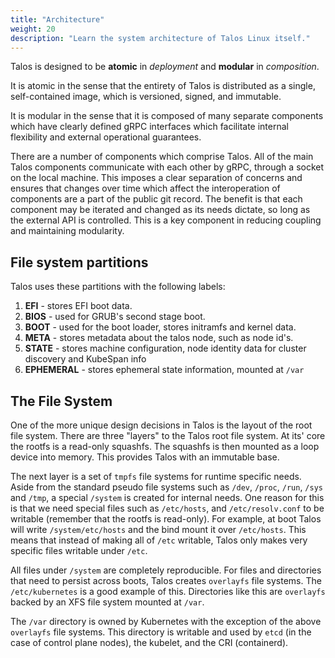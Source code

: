 ```yaml
---
title: "Architecture"
weight: 20
description: "Learn the system architecture of Talos Linux itself."
---
```


Talos is designed to be **atomic** in _deployment_ and **modular** in _composition_.

It is atomic in the sense that the entirety of Talos is distributed as a
single, self-contained image, which is versioned, signed, and immutable.

It is modular in the sense that it is composed of many separate components
which have clearly defined gRPC interfaces which facilitate internal flexibility
and external operational guarantees.

There are a number of components which comprise Talos.
All of the main Talos components communicate with each other by gRPC, through a socket on the local machine.
This imposes a clear separation of concerns and ensures that changes over time which affect the interoperation of components are a part of the public git record.
The benefit is that each component may be iterated and changed as its needs dictate, so long as the external API is controlled.
This is a key component in reducing coupling and maintaining modularity.

## File system partitions

Talos uses these partitions with the following labels:

1. **EFI** - stores EFI boot data.
1. **BIOS** - used for GRUB's second stage boot.
1. **BOOT** - used for the boot loader, stores initramfs and kernel data.
1. **META** - stores metadata about the talos node, such as node id's.
1. **STATE** - stores machine configuration, node identity data for cluster discovery and KubeSpan info
1. **EPHEMERAL** - stores ephemeral state information, mounted at `/var`

## The File System

One of the more unique design decisions in Talos is the layout of the root file system.
There are three "layers" to the Talos root file system.
At its' core the rootfs is a read-only squashfs.
The squashfs is then mounted as a loop device into memory.
This provides Talos with an immutable base.

The next layer is a set of `tmpfs` file systems for runtime specific needs.
Aside from the standard pseudo file systems such as `/dev`, `/proc`, `/run`, `/sys` and `/tmp`, a special `/system` is created for internal needs.
One reason for this is that we need special files such as `/etc/hosts`, and `/etc/resolv.conf` to be writable (remember that the rootfs is read-only).
For example, at boot Talos will write `/system/etc/hosts` and the bind mount it over `/etc/hosts`.
This means that instead of making all of `/etc` writable, Talos only makes very specific files writable under `/etc`.

All files under `/system` are completely reproducible.
For files and directories that need to persist across boots, Talos creates `overlayfs` file systems.
The `/etc/kubernetes` is a good example of this.
Directories like this are `overlayfs` backed by an XFS file system mounted at `/var`.

The `/var` directory is owned by Kubernetes with the exception of the above `overlayfs` file systems.
This directory is writable and used by `etcd` (in the case of control plane nodes), the kubelet, and the CRI (containerd).
